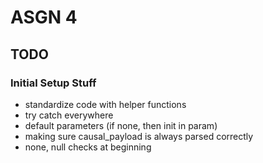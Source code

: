 # ASGN 4
## TODO
### Initial Setup Stuff
- standardize code with helper functions
- try catch everywhere
- default parameters (if none, then init in param)
- making sure causal_payload is always parsed correctly
- none, null checks at beginning